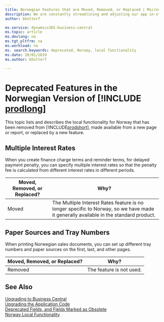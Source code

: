 ```yaml
---
title: Norwegian Features that are Moved, Removed, or Replaced | Microsoft Docs
description: We are constantly streamlining and adjusting our app in-step with market developments. Read about the features for Norway that we have moved, removed, or replaced.
author: bholtorf

ms.service: dynamics365-business-central
ms.topic: article
ms.devlang: na
ms.tgt_pltfrm: na
ms.workload: na
ms. search.keywords: deprecated, Norway, local functionality
ms.date: 10/01/2019
ms.author: bholtorf

---
```


# Deprecated Features in the Norwegian Version of [!INCLUDE [prodlong](../developer/includes/prodlong.md)]
This topic lists and describes the local functionality for Norway that has been removed from [!INCLUDE[prodshort](../developer/includes/prodshort.md)], made available from a new page or report, or replaced by a new feature.

## Multiple Interest Rates
When you create finance charge terms and reminder terms, for delayed payment penalty, you can specify multiple interest rates so that the penalty fee is calculated from different interest rates in different periods.

|Moved, Removed, or Replaced?|Why?|
|----|----|
|Moved| The Multiple Interest Rates feature is no longer specific to Norway, so we have made it generally available in the standard product. |

## Paper Sources and Tray Numbers
When printing Norwegian sales documents, you can set up different tray numbers and paper sources on the first, last, and other pages.

|Moved, Removed, or Replaced?|Why?|
|----|----|
|Removed| The feature is not used. |

## See Also
[Upgrading to Business Central](upgrading-to-business-central.md)  
[Upgrading the Application Code](upgrading-the-application-code.md)  
[Deprecated Fields, and Fields Marked as Obsolete](deprecated-fields.md)  
[Norway Local Functionality](/dynamics365/business-central/LocalFunctionality/Norway/norway-local-functionality)  
